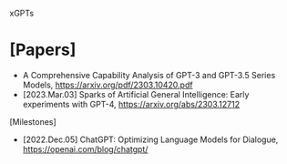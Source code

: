 xGPTs

# [Papers]
+ A Comprehensive Capability Analysis of GPT-3 and GPT-3.5 Series Models, https://arxiv.org/pdf/2303.10420.pdf
+ [2023.Mar.03] Sparks of Artificial General Intelligence: Early experiments with GPT-4, https://arxiv.org/abs/2303.12712

[Milestones]
+ [2022.Dec.05] ChatGPT: Optimizing Language Models for Dialogue, https://openai.com/blog/chatgpt/
